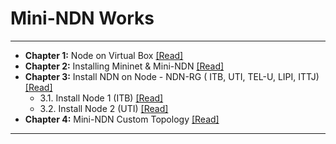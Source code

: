  # Mini-NDN Works 
 ****
 
 - <b>Chapter 1:</b> Node on Virtual Box [[Read]](https://github.com/syaifulahdan/Mini-NDN-Work/blob/main/Chapter-1.md)
 - <b>Chapter 2:</b> Installing Mininet & Mini-NDN [[Read]](https://github.com/syaifulahdan/Mini-NDN-Work/blob/main/Chapter-3.md)  
 - <b>Chapter 3:</b> Install NDN on Node - NDN-RG ( ITB, UTI, TEL-U, LIPI, ITTJ) [[Read]](https://github.com/syaifulahdan/Mini-NDN-Work/blob/main/Chapter-3.md)
    - 3.1. Install Node 1 (ITB) [[Read]](https://github.com/syaifulahdan/Mini-NDN-Work/blob/main/Chapter-3.md#31-install-node-1-itb)
    - 3.2. Install Node 2 (UTI) [[Read]](https://github.com/syaifulahdan/Mini-NDN-Work/blob/main/Chapter-3.md#32-install-node-2-uti)
 - <b>Chapter 4:</b> Mini-NDN Custom Topology [[Read]](https://github.com/syaifulahdan/Mini-NDN-Work/blob/main/Chapter-4.md)  
 ****
